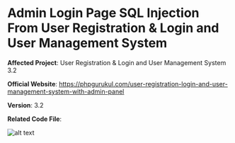 # Admin Login Page SQL Injection From User Registration & Login and User Management System


**Affected Project**: User Registration & Login and User Management System 3.2

**Official Website**: https://phpgurukul.com/user-registration-login-and-user-management-system-with-admin-panel

**Version**: 3.2

**Related Code File**: 


![alt text](image.png)











